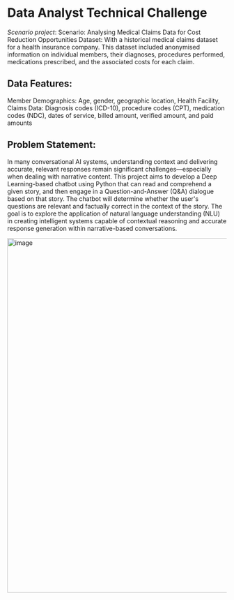 # Data Analyst Technical Challenge
*Scenario project*:  Scenario: Analysing Medical Claims Data for Cost Reduction Opportunities
Dataset: With a historical medical claims dataset for a health
insurance company. This dataset included anonymised information on individual
members, their diagnoses, procedures performed, medications prescribed, and
the associated costs for each claim.

## Data Features:
Member Demographics: Age, gender, geographic location, Health Facility,
Claims Data: Diagnosis codes (ICD-10), procedure codes (CPT), medication codes
(NDC), dates of service, billed amount, verified amount, and paid amounts

## Problem Statement:
In many conversational AI systems, understanding context and delivering accurate, relevant responses remain significant challenges—especially when dealing with narrative content. This project aims to develop a Deep Learning-based chatbot using Python that can read and comprehend a given story, and then engage in a Question-and-Answer (Q&A) dialogue based on that story. The chatbot will determine whether the user's questions are relevant and factually correct in the context of the story. The goal is to explore the application of natural language understanding (NLU) in creating intelligent systems capable of contextual reasoning and accurate response generation within narrative-based conversations.


<img width="1918" height="813" alt="image" src="https://github.com/user-attachments/assets/27a3f87a-2845-4444-8aab-4f3cf010ed2e" />
